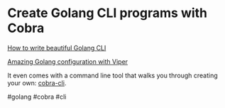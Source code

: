 # Create Golang CLI programs with Cobra

[How to write beautiful Golang CLI](https://www.youtube.com/watch?v=SSRIn5DAmyw)

[Amazing Golang configuration with Viper](https://www.youtube.com/watch?v=IP1VXYpO4B8)

It even comes with a command line tool that walks you through creating your own: [cobra-cli](https://github.com/spf13/cobra-cli).

#golang #cobra #cli
